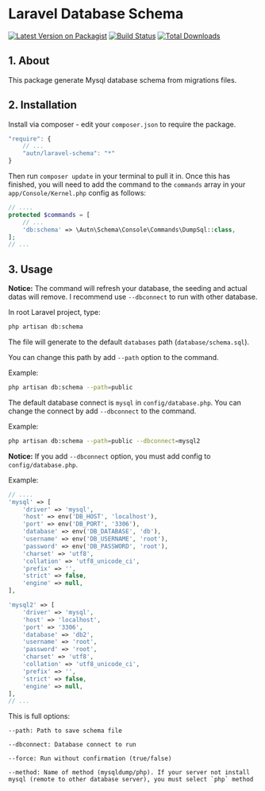 # Laravel Database Schema

[![Latest Version on Packagist](https://img.shields.io/packagist/v/autn/laravel-schema.svg?style=flat-square)](https://packagist.org/packages/autn/laravel-schema)
[![Build Status](https://api.travis-ci.org/autn/laravel-schema.svg?branch=master&style=flat-square)](https://travis-ci.org/autn/laravel-schema)
[![Total Downloads](https://img.shields.io/packagist/dt/autn/laravel-schema.svg?style=flat-square)](https://packagist.org/packages/autn/laravel-schema)

## 1. About

This package generate Mysql database schema from migrations files.

## 2. Installation

Install via composer - edit your `composer.json` to require the package.

```js
"require": {
    // ...
    "autn/laravel-schema": "*"
}
```

Then run `composer update` in your terminal to pull it in.
Once this has finished, you will need to add the command to the `commands` array in your `app/Console/Kernel.php` config as follows:

```php
// ....
protected $commands = [
    // ...
    'db:schema' => \Autn\Schema\Console\Commands\DumpSql::class,
];
// ...
```
## 3. Usage

**Notice:** The command will refresh your database, the seeding and actual datas will remove. I recommend use `--dbconnect` to run with other database.

In root Laravel project, type:

```sh
php artisan db:schema
```

The file will generate to the default `databases` path (`database/schema.sql`).

You can change this path by add `--path` option to the command.

Example:

```sh
php artisan db:schema --path=public
```

The default database connect is `mysql` in `config/database.php`. You can change the connect by add `--dbconnect` to the command.

Example:

```sh
php artisan db:schema --path=public --dbconnect=mysql2
```

**Notice:** If you add `--dbconnect` option, you must add config to `config/database.php`.

Example:

```php
// ....
'mysql' => [
    'driver' => 'mysql',
    'host' => env('DB_HOST', 'localhost'),
    'port' => env('DB_PORT', '3306'),
    'database' => env('DB_DATABASE', 'db'),
    'username' => env('DB_USERNAME', 'root'),
    'password' => env('DB_PASSWORD', 'root'),
    'charset' => 'utf8',
    'collation' => 'utf8_unicode_ci',
    'prefix' => '',
    'strict' => false,
    'engine' => null,
],

'mysql2' => [
    'driver' => 'mysql',
    'host' => 'localhost',
    'port' => '3306',
    'database' => 'db2',
    'username' => 'root',
    'password' => 'root',
    'charset' => 'utf8',
    'collation' => 'utf8_unicode_ci',
    'prefix' => '',
    'strict' => false,
    'engine' => null,
],
// ...
```

This is full options:
```
--path: Path to save schema file

--dbconnect: Database connect to run

--force: Run without confirmation (true/false)

--method: Name of method (mysqldump/php). If your server not install mysql (remote to other database server), you must select `php` method
```
